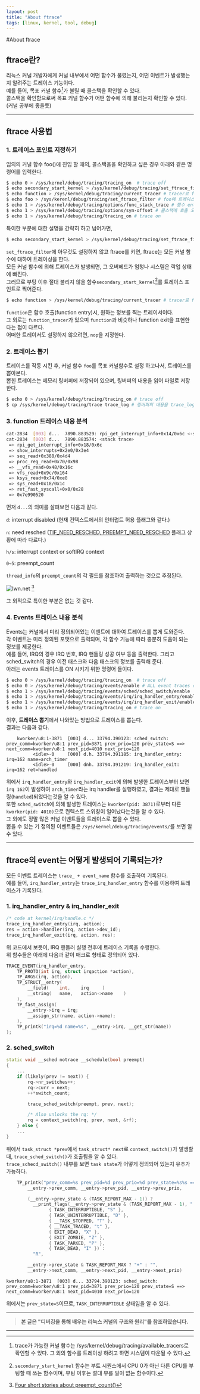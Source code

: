 ```yaml
---
layout: post
title: "About ftrace"
tags: [linux, kernel, tool, debug]
---
```


#About ftrace

## ftrace란?
리눅스 커널 개발자에게 커널 내부에서 어떤 함수가 불렸는지, 어떤 이벤트가 발생했는지 알려주는 트레이스 기능이다.  
예를 들어, 목표 커널 함수[^1]가 불릴 때 콜스택을 확인할 수 있다.  
콜스택을 확인함으로써 목표 커널 함수가 어떤 함수에 의해 불리는지 확인할 수 있다. (커널 공부에 좋을듯)  

***

## ftrace 사용법
### 1. 트레이스 포인트 지정하기
임의의 커널 함수 foo()에 진입 할 때의, 콜스택을을 확인하고 싶은 경우 아래와 같은 명령어를 입력한다.
```bash
$ echo 0 > /sys/kernel/debug/tracing/tracing_on  # trace off
$ echo secondary_start_kernel > /sys/kernel/debug/tracing/set_ftrace_filter # secondary_start_kernel에 트레이스 포인트 설정
$ echo function > /sys/kernel/debug/tracing/current_tracer # tracer로 function 지정
$ echo foo > /sys/kerenl/debug/tracing/set_ftrace_filter # foo에 트레이스 포인트 설정
$ echo 1 > /sys/kernel/debug/tracing/options/func_stack_trace # 함수 entry에서 콜스택을 출력하도록 설정 <stack trace>
$ echo 1 > /sys/kernel/debug/tracing/options/sym-offset # 콜스택에 호출 오프셋 출력하도록 설정 예) vfs_read+0x9c
$ echo 1 > /sys/kernel/debug/tracing/tracing_on # trace on
```

특이한 부분에 대한 설명을 간략히 하고 넘어가면,
```bash
$ echo secondary_start_kernel > /sys/kernel/debug/tracing/set_ftrace_filter # secondary_start_kernel에 트레이스 포인트 설정
```
`set_ftrace_filter`에 아무것도 설정하지 않고 ftrace를 키면, ftrace는 모든 커널 함수에 대하여 트레이싱을 한다.  
모든 커널 함수에 의해 트레이스가 발생되면, 그 오버헤드가 엄청나 시스템은 락업 상태에 빠진다.  
그러므로 부팅 이후 절대 불리지 않을 함수`secondary_start_kernel`[^2]를 트레이스 포인트로 찍어준다.  
```bash
$ echo function > /sys/kernel/debug/tracing/current_tracer # tracer로 function 지정
```
`function`은 함수 호출(function entry)시, 원하는 정보를 찍는 트레이서이다.  
그 외로는 `function_tracer`가 있으며 `function`과 비슷하나 function exit을 표현한다는 점이 다르다.  
어떠한 트레이서도 설정하지 않으려면, `nop`을 지정한다.  

### 2. 트레이스 뽑기
트레이스를 작동 시킨 후, 커널 함수 `foo`를 목표 커널함수로 설정 하고나서, 트레이스를 뽑아본다.   
뽑힌 트레이스는 메모리 링버퍼에 저장되어 있으며, 링버퍼의 내용을 읽어 파일로 저장한다.  
```bash
$ echo 0 > /sys/kernel/debug/tracing/tracing_on # trace off
$ cp /sys/kernel/debug/tracing/trace trace_log # 링버퍼의 내용을 trace_log로 저장
```

### 3. function 트레이스 내용 분석
```bash
cat-2834  [003] d...  7890.883529: rpi_get_interrupt_info+0x14/0x6c <-show_interrupts+0x2e0/0x3e4
cat-2834  [003] d...  7890.883574: <stack trace>
 => rpi_get_interrupt_info+0x18/0x6c
 => show_interrupts+0x2e0/0x3e4
 => seq_read+0x388/0x4d4
 => proc_reg_read+0x70/0x98
 => __vfs_read+0x48/0x16c
 => vfs_read+0x9c/0x164
 => ksys_read+0x74/0xe8
 => sys_read+0x18/0x1c
 => ret_fast_syscall+0x0/0x28
 => 0x7e990520
```
먼저 `d...`의 의미를 살펴보면 다음과 같다.

`d`: interrupt disabled (현재 컨텍스트에서의 인터럽트 허용 플래그와 같다.)

`n`: need resched ([TIF_NEED_RESCHED, PREEMPT_NEED_RESCHED](https://yongshikmoon.github.io/2021/03/21/about-preempt_count.html) 플래그 상황에 따라 다르다.)

`h/s`: interrupt context or softIRQ context

`0~5`: preempt_count

`thread_info`의 `preempt_count`의 각 필드를 참조하여 출력하는 것으로 추정된다.

![lwn.net](https://static.lwn.net/images/2020/preempt-count.svg)
[^3]

그 외적으로 특이한 부분은 없는 것 같다.

### 4. Events 트레이스 내용 분석
Events는 커널에서 미리 정의되어있는 이벤트에 대하여 트레이스를 뽑게 도와준다.  
각 이벤트는 미리 정의된 포맷으로 출력되며, 각 함수 기능에 따라 충분히 도움이 되는 정보를 제공한다.  
예를 들어, IRQ의 경우 IRQ 번호, IRQ 핸들링 성공 여부 등을 출력한다. 그리고 sched_switch의 경우 이전 태스크와 다음 태스크의 정보를 출력해 준다.  
아래는 events 트레이스를 ON 시키기 위한 명령어 들이다.  
```bash
$ echo 0 > /sys/kernel/debug/tracing/tracing_on  # trace off
$ echo 0 > /sys/kernel/debug/tracing/events/enable # ALL event traces off
$ echo 1 > /sys/kernel/debug/tracing/events/sched/sched_switch/enable
$ echo 1 > /sys/kernel/debug/tracing/events/irq/irq_handler_entry/enable
$ echo 1 > /sys/kernel/debug/tracing/events/irq/irq_handler_exit/enable
$ echo 1 > /sys/kernel/debug/tracing/tracing_on # trace on
```
이후, **트레이스 뽑기**에서 나와있는 방법으로 트레이스를 뽑는다.  
결과는 다음과 같다.
```
    kworker/u8:1-3871  [003] d... 33794.390123: sched_switch: prev_comm=kworker/u8:1 prev_pid=3871 prev_prio=120 prev_state=S ==> next_comm=kworker/u8:1 next_pid=4010 next_prio=120
          <idle>-0     [000] d.h. 33794.391185: irq_handler_entry: irq=162 name=arch_timer
          <idle>-0     [000] dnh. 33794.391219: irq_handler_exit: irq=162 ret=handled
```
위에서 `irq_handler_entry`와 `irq_handler_exit`에 의해 발생한 트레이스부터 보면 `irq 162`이 발생하여 `arch_timer`라는 irq handler를 실행하였고, 결과는 제대로 핸들링(`handled`)되었다는것을 알 수 있다.  
또한 `sched_switch`에 의해 발생한 트레이스는 `kworker(pid: 3871)`로부터 다른 `kworker(pid: 4010)`으로 컨텍스트 스위칭이 일어났다는것을 알 수 있다.  
그 외에도 정말 많은 커널 이벤트들을 트레이스로 뽑을 수 있다.  
뽑을 수 있는 기 정의된 이벤트들은 `/sys/kernel/debug/tracing/events/`를 보면 알 수 있다.  

***

## ftrace의 event는 어떻게 발생되어 기록되는가?
모든 이벤트 트레이스는 `trace_ + event_name` 함수를 호출하여 기록된다.  
예를 들어, `irq_handler_entry`는 `trace_irq_handler_entry` 함수를 이용하여 트레이스가 기록된다.  
### 1. irq_handler_entry & irq_handler_exit
```cpp
/* code at kernel/irq/handle.c */
trace_irq_handler_entry(irq, action);
res = action->handler(irq, action->dev_id);
trace_irq_handler_exit(irq, action, res);
```
위 코드에서 보듯이, IRQ 핸들러 실행 전후에 트레이스 기록을 수행한다.  
위 함수들은 아래에 다음과 같이 매크로 형태로 정의되어 있다.  
```cpp
TRACE_EVENT(irq_handler_entry,
    TP_PROTO(int irq, struct irqaction *action),
    TP_ARGS(irq, action),
    TP_STRUCT__entry(
        __field(    int,    irq     )
        __string(   name,   action->name    )
    ),
    TP_fast_assign(
        __entry->irq = irq;
        __assign_str(name, action->name);
    ),
    TP_printk("irq=%d name=%s", __entry->irq, __get_str(name))
);
```
### 2. sched_switch
```cpp
static void __sched notrace __schedule(bool preempt)
{
    ...
    if (likely(prev != next)) {
        rq->nr_switches++;
        rq->curr = next;
        ++*switch_count;

        trace_sched_switch(preempt, prev, next);

        /* Also unlocks the rq: */
        rq = context_switch(rq, prev, next, &rf);
    } else {
    ...
}
```
위에서 `task_struct *prev`에서 `task_struct* next`로 `context_switch()`가 발생할 때, `trace_sched_switch()`가 호출됨을 알 수 있다.  
`trace_schecd_switch()` 내부를 보면 `task state`가 어떻게 정의되어 있는지 유추가 가능하다.  
```cpp
    TP_printk("prev_comm=%s prev_pid=%d prev_prio=%d prev_state=%s%s ==> next_comm=%s next_pid=%d next_prio=%d",
        __entry->prev_comm, __entry->prev_pid, __entry->prev_prio,

        (__entry->prev_state & (TASK_REPORT_MAX - 1)) ?
          __print_flags(__entry->prev_state & (TASK_REPORT_MAX - 1), "|",
                { TASK_INTERRUPTIBLE, "S" },
                { TASK_UNINTERRUPTIBLE, "D" },
                { __TASK_STOPPED, "T" },
                { __TASK_TRACED, "t" },
                { EXIT_DEAD, "X" },
                { EXIT_ZOMBIE, "Z" },
                { TASK_PARKED, "P" },
                { TASK_DEAD, "I" }) :
          "R",

        __entry->prev_state & TASK_REPORT_MAX ? "+" : "",
        __entry->next_comm, __entry->next_pid, __entry->next_prio)
```
```    
kworker/u8:1-3871  [003] d... 33794.390123: sched_switch: prev_comm=kworker/u8:1 prev_pid=3871 prev_prio=120 prev_state=S ==> next_comm=kworker/u8:1 next_pid=4010 next_prio=120
```
위에서는 `prev_state=S`이므로, `TASK_INTERRUPTIBLE` 상태임을 알 수 있다.

***

>**본 글은 "디버깅을 통해 배우는 리눅스 커널의 구조와 원리"를 참조하였습니다.**

***

[^1]: trace가 가능한 커널 함수는 /sys/kernel/debug/tracing/available_tracers로 확인할 수 있다. 그 외의 함수를 트레이싱 하려고 하면 시스템이 다운될 수 있다.
[^2]: `secondary_start_kernel` 함수는 부트 시퀀스에서 CPU 0가 아닌 다른 CPU를 부팅할 때 쓰는 함수이며, 부팅 이후는 절대 부를 일이 없는 함수이다.
[^3]: [Four short stories about preempt_count()](https://lwn.net/Articles/831678/)